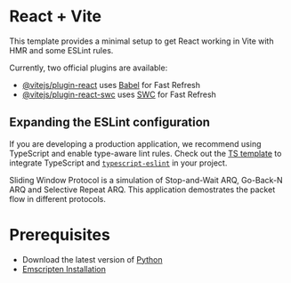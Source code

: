 # React + Vite

This template provides a minimal setup to get React working in Vite with HMR and some ESLint rules.

Currently, two official plugins are available:

- [@vitejs/plugin-react](https://github.com/vitejs/vite-plugin-react/blob/main/packages/plugin-react/README.md) uses [Babel](https://babeljs.io/) for Fast Refresh
- [@vitejs/plugin-react-swc](https://github.com/vitejs/vite-plugin-react-swc) uses [SWC](https://swc.rs/) for Fast Refresh

## Expanding the ESLint configuration

If you are developing a production application, we recommend using TypeScript and enable type-aware lint rules. Check out the [TS template](https://github.com/vitejs/vite/tree/main/packages/create-vite/template-react-ts) to integrate TypeScript and [`typescript-eslint`](https://typescript-eslint.io) in your project.

Sliding Window Protocol is a simulation of Stop-and-Wait ARQ, Go-Back-N ARQ and Selective Repeat ARQ.
This application demostrates the packet flow in different protocols.

# Prerequisites

- Download the latest version of [Python](https://www.python.org/)
- [Emscripten Installation](https://github.com/Siddhesh-Dupare/Sliding-Window-Simulator/wiki/Emscription-Installation)